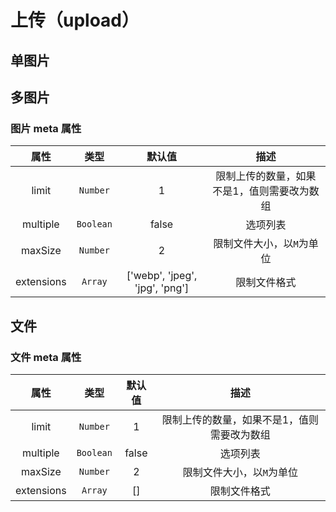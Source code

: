 # 上传（upload）

## 单图片

<vuep  template="#upload-pic-example"></vuep>

<script v-pre type="text/x-template" id="upload-pic-example">
<template>
  <vue-fa-form :form-items="formItems"
               :get-form-data="getFormData"
               @submit="submit" />
</template>

<script>
export default {
  data() {
    return {
      formItems: [
        {
          label: '图片',
          key: 'pic',
          type: 'pic'
        }
      ],
      getFormData: () => ({
        pic: ''
      })
    }
  },
  methods: {
    submit(data) {
      console.log(data)
    }
  }
}
</script>
</script>

## 多图片


<vuep  template="#multe-upload-pic-example"></vuep>

<script v-pre type="text/x-template" id="multe-upload-pic-example">
<template>
  <vue-fa-form :form-items="formItems"
               :get-form-data="getFormData"
               @submit="submit" />
</template>



<script>
export default {
  data() {
    return {
      formItems: [
        {
          label: '图片',
          key: 'pic',
          type: 'pic',
          meta: {
            multiple: true,
            limit: 5
          }
        }
      ],
      getFormData: () => ({
        pic: []
      })
    }
  },
  methods: {
    submit(data) {
      console.log(data)
    }
  }
}
</script>
</script>

### 图片 meta 属性

|      属性       |   类型    |             默认值             |                    描述                     |
| :-------------: | :-------: | :----------------------------: | :-----------------------------------------: |
|      limit      | `Number`  |               1                | 限制上传的数量，如果不是1，值则需要改为数组 |
|    multiple     | `Boolean` |             false              |                  选项列表                   |
|     maxSize     | `Number`  |               2                |          限制文件大小，以`M`为单位          |
| extensions |  `Array`  | ['webp', 'jpeg', 'jpg', 'png'] |                限制文件格式                 |

## 文件

<vuep  template="#upload-file-example"></vuep>

<script v-pre type="text/x-template" id="upload-file-example">
<template>
  <vue-fa-form :form-items="formItems"
               :get-form-data="getFormData"
               @submit="submit" />
</template>
<script>
export default {
  data() {
    return {
      formItems: [
        {
          label: '文件',
          key: 'file',
          type: 'file'
        }
      ],
      getFormData: () => ({
        file: ''
      })
    }
  },
  methods: {
    submit(data) {
      console.log(data)
    }
  }
}
</script>
</script>

### 文件 meta 属性

|      属性       |   类型    | 默认值 |                    描述                     |
| :-------------: | :-------: | :----: | :-----------------------------------------: |
|      limit      | `Number`  |   1    | 限制上传的数量，如果不是1，值则需要改为数组 |
|    multiple     | `Boolean` | false  |                  选项列表                   |
|     maxSize     | `Number`  |   2    |          限制文件大小，以`M`为单位          |
| extensions |  `Array`  |   []   |                限制文件格式                 |